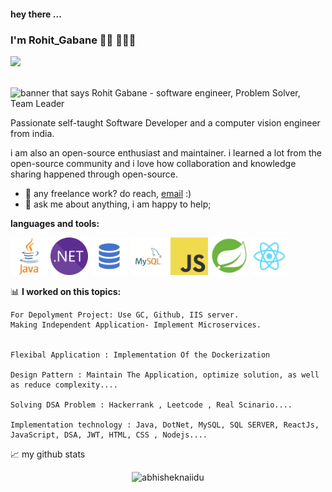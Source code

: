 #### hey there ...
### I'm Rohit_Gabane 👋🏾 👩🏾‍💻

![](https://komarev.com/ghpvc/?username=RohitGabane)


<br />
 

<img src="https://raw.githubusercontent.com/M0nica/M0nica/master/gh-header-image-cropped.png" alt="banner that says Rohit Gabane - software engineer, Problem Solver, Team Leader">


Passionate self-taught Software Developer  and a computer vision engineer from india.

i am also an open-source enthusiast and maintainer. i learned a lot from the open-source community and i love how collaboration and knowledge sharing happened through open-source.


  
- 💼 any freelance work? do reach, [email](mailto:rohitgabane1234@gmail.com) :)
- 💬 ask me about anything, i am happy to help;

**languages and tools:**  

<code><img height="60" src="https://raw.githubusercontent.com/github/explore/master/topics/java/java.png"></code>
<code><img height="60" src="https://raw.githubusercontent.com/github/explore/master/topics/dotnet/dotnet.png"></code>
<code><img height="60" src="https://raw.githubusercontent.com/github/explore/master/topics/sql/sql.png"></code>
<code><img height="60" src="https://raw.githubusercontent.com/github/explore/master/topics/mysql/mysql.png"></code>
<code><img height="60" src="https://raw.githubusercontent.com/github/explore/master/topics/javascript/javascript.png"></code>
<code><img height="60" src="https://raw.githubusercontent.com/github/explore/master/topics/spring-boot/spring-boot.png"></code>
<code><img height="60" src="https://raw.githubusercontent.com/github/explore/master/topics/react/react.png"></code>

📊 **I worked on this topics:**
<!--START_SECTION:waka-->

```text
For Depolyment Project: Use GC, Github, IIS server.
Making Independent Application- Implement Microservices.
      

Flexibal Application : Implementation Of the Dockerization   

Design Pattern : Maintain The Application, optimize solution, as well as reduce complexity....       

Solving DSA Problem : Hackerrank , Leetcode , Real Scinario....

Implementation technology : Java, DotNet, MySQL, SQL SERVER, ReactJs, JavaScript, DSA, JWT, HTML, CSS , Nodejs....
```


<!--END_SECTION:waka-->




📈 my github stats

<p align="center"> <img src="https://github-readme-stats.vercel.app/api?username=RohitGabane&show_icons=true&theme=gotham" alt="abhisheknaiidu" />




